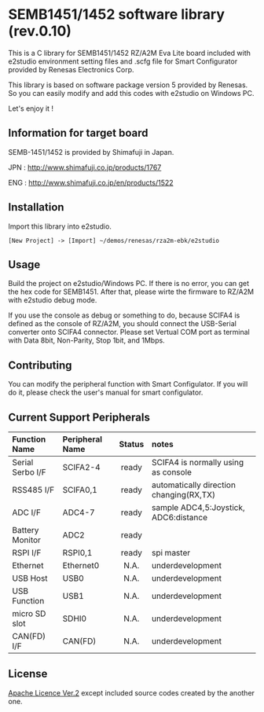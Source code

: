 # SEMB1451/1452 software library (rev.0.10)

This is a C library for SEMB1451/1452 RZ/A2M Eva Lite board
included with e2studio environment setting files and .scfg file
for Smart Configurator provided by Renesas Electronics Corp.
  
This library is based on software package version 5 provided by Renesas.
So you can easily modify and add this codes with e2studio on Windows PC.
  
Let's enjoy it !

## Information for target board

SEMB-1451/1452 is provided by Shimafuji in Japan.
  
JPN : http://www.shimafuji.co.jp/products/1767
  
ENG : http://www.shimafuji.co.jp/en/products/1522

## Installation

Import this library into e2studio.

```e2studio
[New Project] -> [Import] ~/demos/renesas/rza2m-ebk/e2studio
```

## Usage

Build the project on e2studio/Windows PC.
If there is no error, you can get the hex code for SEMB1451.
After that, please wirte the firmware to RZ/A2M with e2studio debug mode.

If you use the console as debug or something to do,
because SCIFA4 is defined as the console of RZ/A2M,
you should connect the USB-Serial converter onto SCIFA4 connector.
Please set Vertual COM port as terminal with Data 8bit, Non-Parity, Stop 1bit, and 1Mbps.

## Contributing

You can modify the peripheral function with Smart Configulator.
If you will do it, please check the user's manual for smart configulator.

## Current Support Peripherals

|Function Name    | Peripheral Name | Status | notes |
|:----------------|:----------------|:------:|:------|
|Serial Serbo I/F |SCIFA2-4         | ready  | SCIFA4 is normally using as console     |
|RSS485 I/F       |SCIFA0,1         | ready  | automatically direction changing(RX,TX) | 
|ADC I/F          |ADC4-7           | ready  | sample ADC4,5:Joystick, ADC6:distance   |
|Battery Monitor  |ADC2             | ready  | |
|RSPI I/F         |RSPI0,1          | ready  | spi master |
|Ethernet         |Ethernet0        | N.A.   | underdevelopment |
|USB Host         |USB0             | N.A.   | underdevelopment |
|USB Function     |USB1             | N.A.   | underdevelopment |
|micro SD slot    |SDHI0            | N.A.   | underdevelopment |
|CAN(FD) I/F      |CAN(FD)          | N.A.   | underdevelopment |

## License
[Apache Licence Ver.2](http://www.apache.org/licenses/)
except included source codes created by the another one.
